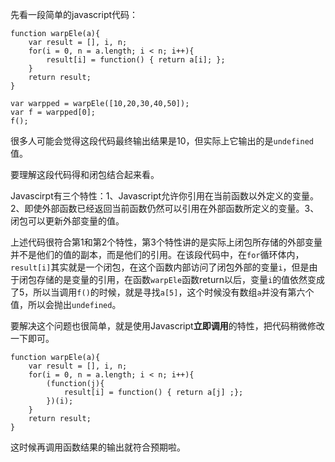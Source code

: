 <!--
Title|Javascript的立即调用和闭包
Id|javascript-IIFE-and-closure
Date|2015-08-17 22:28:00
Status|Publish
Type|Post
Tags|javascript,tech
Excerpt|Javascirpt有三个特性：1、Javascript允许你引用在当前函数以外定义的变量。2、即使外部函数已经返回当前函数仍然可以引用在外部函数所定义的变量。3、闭包可以更新外部变量的值。
-->
先看一段简单的javascript代码：

    function warpEle(a){
        var result = [], i, n;
        for(i = 0, n = a.length; i < n; i++){
            result[i] = function() { return a[i]; };
        }
        return result;
    }
    
    var warpped = warpEle([10,20,30,40,50]);
    var f = warpped[0];
    f();
很多人可能会觉得这段代码最终输出结果是10，但实际上它输出的是`undefined`值。

要理解这段代码得和闭包结合起来看。

Javascirpt有三个特性：1、Javascript允许你引用在当前函数以外定义的变量。2、即使外部函数已经返回当前函数仍然可以引用在外部函数所定义的变量。3、闭包可以更新外部变量的值。

上述代码很符合第1和第2个特性，第3个特性讲的是实际上闭包所存储的外部变量并不是他们的值的副本，而是他们的引用。在该段代码中，在`for`循环体内，`result[i]`其实就是一个闭包，在这个函数内部访问了闭包外部的变量`i`，但是由于闭包存储的是变量的引用，在函数`warpEle`函数return以后，变量`i`的值依然变成了5，所以当调用`f()`的时候，就是寻找`a[5]`，这个时候没有数组`a`并没有第六个值，所以会抛出`undefined`。

要解决这个问题也很简单，就是使用Javascript**立即调用**的特性，把代码稍微修改一下即可。

    function warpEle(a){
        var result = [], i, n;
        for(i = 0, n = a.length; i < n; i++){
            (function(j){
                result[i] = function() { return a[j] ;};
            })(i);
        }
        return result;
    }
这时候再调用函数结果的输出就符合预期啦。
